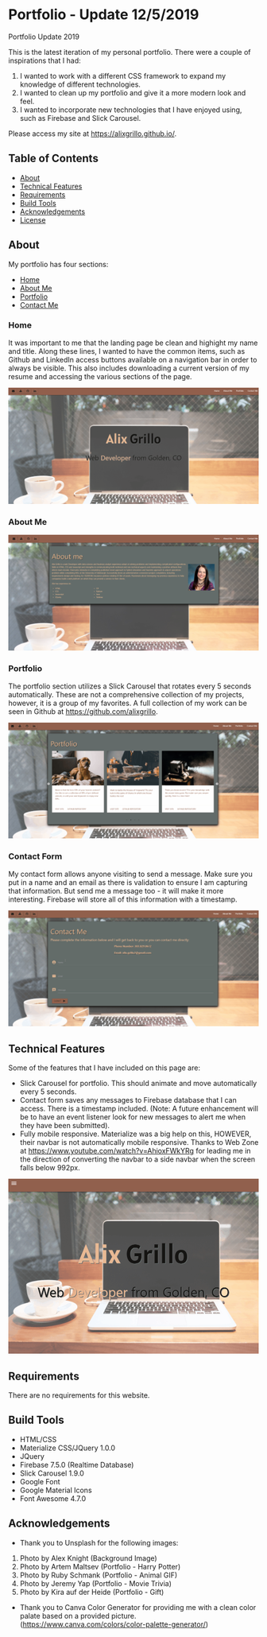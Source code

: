 # Portfolio - Update 12/5/2019
Portfolio Update 2019

This is the latest iteration of my personal portfolio. There were a couple of inspirations that I had:
1. I wanted to work with a different CSS framework to expand my knowledge of different technologies.
2. I wanted to clean up my portfolio and give it a more modern look and feel.
3. I wanted to incorporate new technologies that I have enjoyed using, such as Firebase and Slick Carousel.

Please access my site at https://alixgrillo.github.io/.


## Table of Contents
* [About](#about)
* [Technical Features](#technical-features)
* [Requirements](#requirements)
* [Build Tools](#build-tools)
* [Acknowledgements](#acknowledgements)
* [License](#license)


## About
My portfolio has four sections: 
* [Home](#home)
* [About Me](#about-me)
* [Portfolio](#portfolio)
* [Contact Me](#contact-me)

### Home
It was important to me that the landing page be clean and highight my name and title. Along these lines,
I wanted to have the common items, such as Github and LinkedIn access buttons available on a navigation
bar in order to always be visible. This also includes downloading a current version of my resume and accessing
the various sections of the page.


<img src="/assets/images/landing-page.gif">

### About Me

<img src="/assets/images/about-me.png">

### Portfolio
The portfolio section utilizes a Slick Carousel that rotates every 5 seconds automatically. These are not
a comprehensive collection of my projects, however, it is a group of my favorites. A full collection of my 
work can be seen in Github at https://github.com/alixgrillo.

<img src="/assets/images/portfolio.gif">

### Contact Form
My contact form allows anyone visiting to send a message. Make sure you put in a name and an email as there is 
validation to ensure I am capturing that information. But send me a message too - it will make it more interesting.
Firebase will store all of this information with a timestamp.

<img src="/assets/images/contact-me.gif">

## Technical Features
Some of the features that I have included on this page are:
* Slick Carousel for portfolio. This should animate and move automatically every 5 seconds.
* Contact form saves any messages to Firebase database that I can access. There is a timestamp
included. (Note: A future enhancement will be to have an event listener look for new messages to
alert me when they have been submitted).
* Fully mobile responsive. Materialize was a big help on this, HOWEVER, their navbar is not automatically
mobile responsive. Thanks to Web Zone at https://www.youtube.com/watch?v=AhioxFWkYRg for leading me in the 
direction of converting the navbar to a side navbar when the screen falls below 992px.

<img src="/assets/images/mobile-responsive-navbar.gif">

## Requirements
There are no requirements for this website.

## Build Tools
* HTML/CSS
* Materialize CSS/JQuery 1.0.0
* JQuery
* Firebase 7.5.0 (Realtime Database)
* Slick Carousel 1.9.0
* Google Font
* Google Material Icons
* Font Awesome 4.7.0

## Acknowledgements
* Thank you to Unsplash for the following images:
1. Photo by Alex Knight (Background Image)
2. Photo by Artem Maltsev (Portfolio - Harry Potter)
3. Photo by Ruby Schmank (Portfolio - Animal GIF)
4. Photo by Jeremy Yap (Portfolio - Movie Trivia)
5. Photo by Kira auf der Heide (Portfolio - Gift) 
* Thank you to Canva Color Generator for providing me with a clean color palate based on a provided picture. 
(https://www.canva.com/colors/color-palette-generator/)